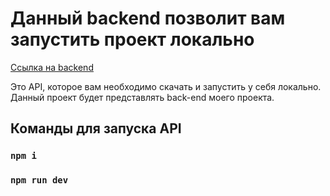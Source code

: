 # Данный backend позволит вам запустить проект локально

[Ссылка на backend](https://github.com/MehlMadina/telran_project_backend)

Это API, которое вам необходимо скачать и запустить у себя локально. Данный проект будет представлять back-end моего проекта.

## Команды для запуска API

### `npm i `
### `npm run dev `

